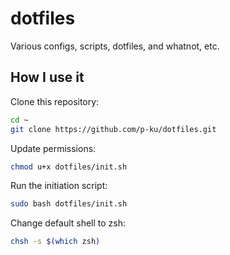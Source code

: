 # dotfiles

Various configs, scripts, dotfiles, and whatnot, etc.

## How I use it
Clone this repository:
```bash
cd ~
git clone https://github.com/p-ku/dotfiles.git
```
Update permissions:
```bash
chmod u+x dotfiles/init.sh
```
Run the initiation script:
```bash
sudo bash dotfiles/init.sh
```
Change default shell to zsh:
```bash
chsh -s $(which zsh)
```
